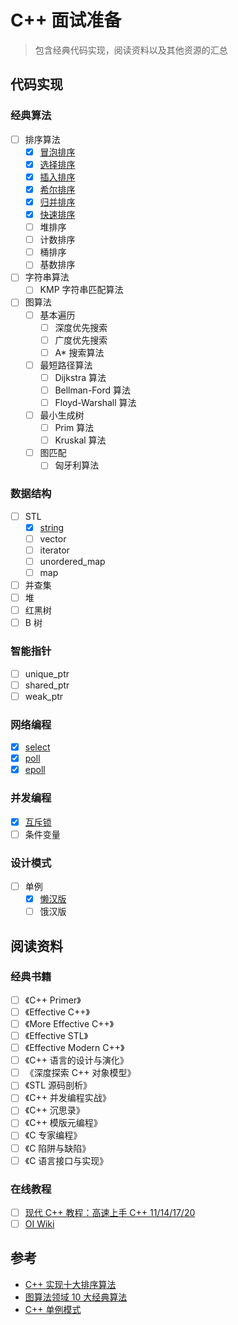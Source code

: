 # C++ 面试准备
> 包含经典代码实现，阅读资料以及其他资源的汇总

## 代码实现
### 经典算法
+ [ ] 排序算法
  + [x] [冒泡排序](./algorithm/bubble_sort.cpp)
  + [x] [选择排序](./algorithm/selection_sort.cpp)
  + [x] [插入排序](./algorithm/insertion_sort.cpp)
  + [x] [希尔排序](./algorithm/shell_sort.cpp)
  + [x] [归并排序](./algorithm/merge_sort.cpp)
  + [x] [快速排序](./algorithm/quick_sort.cpp)
  + [ ] 堆排序
  + [ ] 计数排序
  + [ ] 桶排序
  + [ ] 基数排序
+ [ ] 字符串算法
  + [ ] KMP 字符串匹配算法
+ [ ] 图算法
  + [ ] 基本遍历
    + [ ] 深度优先搜索
    + [ ] 广度优先搜索
    + [ ] A* 搜索算法
  + [ ] 最短路径算法
    + [ ] Dijkstra 算法
    + [ ] Bellman-Ford 算法
    + [ ] Floyd-Warshall 算法
  + [ ] 最小生成树
    + [ ] Prim 算法
    + [ ] Kruskal 算法
  + [ ] 图匹配
    + [ ] 匈牙利算法

### 数据结构
+ [ ] STL
  + [x] [string](./stl/string.cpp)
  + [ ] vector
  + [ ] iterator
  + [ ] unordered_map
  + [ ] map
+ [ ] 并查集
+ [ ] 堆
+ [ ] 红黑树
+ [ ] B 树

### 智能指针
+ [ ] unique_ptr
+ [ ] shared_ptr
+ [ ] weak_ptr

### 网络编程
+ [x] [select](./socket/select.cpp)
+ [x] [poll](./socket/poll.cpp)
+ [x] [epoll](./socket/epoll.cpp)

### 并发编程
+ [x] [互斥锁](./concurrent/mutex.h)
+ [ ] 条件变量

### 设计模式
+ [ ] 单例
  + [x] [懒汉版](./design_pattern/lazy_singleton.cpp)
  + [ ] 饿汉版

## 阅读资料
### 经典书籍
+ [ ] 《C++ Primer》
+ [ ] 《Effective C++》
+ [ ] 《More Effective C++》
+ [ ] 《Effective STL》
+ [ ] 《Effective Modern C++》
+ [ ] 《C++ 语言的设计与演化》
+ [ ] 《深度探索 C++ 对象模型》
+ [ ] 《STL 源码剖析》
+ [ ] 《C++ 并发编程实战》
+ [ ] 《C++ 沉思录》
+ [ ] 《C++ 模版元编程》
+ [ ] 《C 专家编程》
+ [ ] 《C 陷阱与缺陷》
+ [ ] 《C 语言接口与实现》

### 在线教程
+ [ ] [现代 C++ 教程：高速上手 C++ 11/14/17/20](https://changkun.de/modern-cpp/)
+ [ ] [OI Wiki](https://oi-wiki.org)

## 参考
+ [C++ 实现十大排序算法](https://www.cnblogs.com/BobHuang/p/11263183.html)
+ [图算法领域 10 大经典算法](https://www.cnblogs.com/v-july-v/archive/2011/02/14/1983678.html)
+ [C++ 单例模式](https://zhuanlan.zhihu.com/p/37469260)